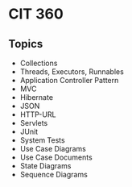 # CIT 360
## Topics
- Collections
- Threads, Executors, Runnables
- Application Controller Pattern
- MVC
- Hibernate
- JSON
- HTTP-URL
- Servlets 
- JUnit
- System Tests
- Use Case Diagrams
- Use Case Documents
- State Diagrams
- Sequence Diagrams
